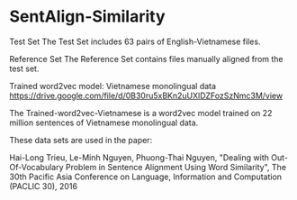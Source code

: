 # SentAlign-Similarity

Test Set
The Test Set includes 63 pairs of English-Vietnamese files.

Reference Set
The Reference Set contains files manually aligned from the test set.

Trained word2vec model: Vietnamese monolingual data
https://drive.google.com/file/d/0B30ru5xBKn2uUXlDZFozSzNmc3M/view

The Trained-word2vec-Vietnamese is a word2vec model trained on 22 million sentences of Vietnamese monolingual data.

These data sets are used in the paper:

Hai-Long Trieu, Le-Minh Nguyen, Phuong-Thai Nguyen, "Dealing with Out-Of-Vocabulary Problem in Sentence Alignment Using Word Similarity", The 30th Pacific Asia Conference on Language, Information and Computation (PACLIC 30), 2016
